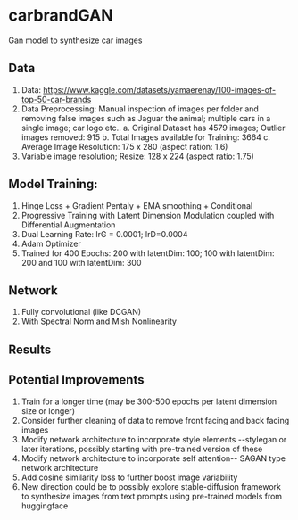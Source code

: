 # carbrandGAN
Gan model to synthesize car images

## Data
1. Data: https://www.kaggle.com/datasets/yamaerenay/100-images-of-top-50-car-brands
2. Data Preprocessing: Manual inspection of images per folder and removing false images such as Jaguar the animal; multiple cars in a single image; car logo etc..
  a. Original Dataset has 4579 images; Outlier images removed: 915 
  b. Total Images available for Training: 3664
  c. Average Image Resolution: 175 x 280 (aspect ration: 1.6)
3. Variable image resolution; Resize: 128 x 224 (aspect ratio: 1.75)
## Model Training:
1. Hinge Loss  + Gradient Pentaly + EMA smoothing + Conditional 
2. Progressive Training with Latent Dimension Modulation coupled with Differential Augmentation
3. Dual Learning Rate: lrG = 0.0001; lrD=0.0004
4. Adam Optimizer
5. Trained for 400 Epochs: 200 with latentDim: 100; 100 with latentDim: 200 and 100 with latentDim: 300
## Network
1. Fully convolutional (like DCGAN)
2. With Spectral Norm and Mish Nonlinearity
## Results

## Potential Improvements
1. Train for a longer time (may be 300-500 epochs per latent dimension size or longer)
2. Consider further cleaning of data to remove front facing and back facing images
3. Modify network architecture to incorporate style elements --stylegan or later iterations, possibly starting with pre-trained version of these
4. Modify network architecture to incorporate self attention-- SAGAN type network architecture
5. Add cosine similarity loss to further boost image variability
6. New direction could be to possibly explore stable-diffusion framework to synthesize images from text prompts using pre-trained models from huggingface




